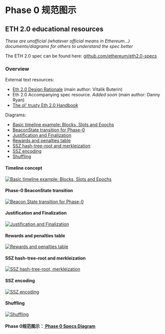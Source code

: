 # Phase 0 规范图示

## ETH 2.0 educational resources

_These are unofficial \(whatever official means in Ethereum...\) documents/diagrams for others to understand the spec better_

The ETH 2.0 spec can be found here: [github.com/ethereum/eth2.0-specs](https://github.com/ethereum/eth2.0-specs)

### Overview

External text resources:

* [Eth 2.0 Design Rationale](https://notes.ethereum.org/s/rkhCgQteN) \(main author: Vitalik Buterin\)
* Eth 2.0 Accompanying spec resource. _Added soon_ \(main author: Danny Ryan\)
* [The ol' trusty Eth 2.0 Handbook](https://notes.ethereum.org/s/BkSZAJNwX)

Diagrams:

* [Basic timeline example: Blocks, Slots and Epochs](https://github.com/protolambda/eth2-docs#timeline-concept)
* [BeaconState transition for Phase-0](https://github.com/protolambda/eth2-docs#phase-0-beaconstate-transition)
* [Justification and Finalization](https://github.com/protolambda/eth2-docs#justification-and-finalization)
* [Rewards and penalties table](https://github.com/protolambda/eth2-docs#rewards-and-penalties-table)
* [SSZ hash-tree-root and merkleization](https://github.com/protolambda/eth2-docs#ssz-hash-tree-root-and-merkleization)
* [SSZ encoding](https://github.com/protolambda/eth2-docs#ssz-encoding)
* [Shuffling](https://github.com/protolambda/eth2-docs#shuffling)

#### Timeline concept

[![Basic timeline example: Blocks, Slots and Epochs](https://github.com/protolambda/eth2-docs/raw/master/eth2-timeline.png)](https://github.com/protolambda/eth2-docs/blob/master/eth2-timeline.png)

#### Phase-0 BeaconState transition

[![Beacon State transition for Phase-0](https://github.com/protolambda/eth2-docs/raw/master/eth2-transition.png)](https://github.com/protolambda/eth2-docs/blob/master/eth2-transition.png)

#### Justification and Finalization

[![Justification and Finalization](https://github.com/protolambda/eth2-docs/raw/master/eth2-finalization.png)](https://github.com/protolambda/eth2-docs/blob/master/eth2-finalization.png)

#### Rewards and penalties table

[![Rewards and penalties table](https://github.com/protolambda/eth2-docs/raw/master/eth2-rewards-penalties.png)](https://github.com/protolambda/eth2-docs/blob/master/eth2-rewards-penalties.png)

#### SSZ hash-tree-root and merkleization

[![SSZ hash-tree-root, merkleization](https://github.com/protolambda/eth2-docs/raw/master/eth2-htr.png)](https://github.com/protolambda/eth2-docs/blob/master/eth2-htr.png)

#### SSZ encoding

[![SSZ encoding](https://github.com/protolambda/eth2-docs/raw/master/eth2-ssz.png)](https://github.com/protolambda/eth2-docs/blob/master/eth2-ssz.png)

#### Shuffling

[![Shuffling](https://github.com/protolambda/eth2-docs/raw/master/eth2-shuffling.png)](https://github.com/protolambda/eth2-docs/blob/master/eth2-shuffling.png)

#### 

#### 

#### Phase 0规范图示：[ Phase 0 Specs Diagram](https://github.com/protolambda/eth2-docs)

